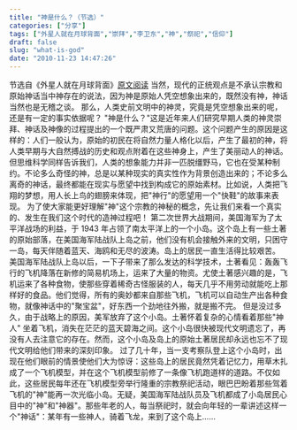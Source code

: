 ```yaml
---
title: "神是什么？（节选）"
categories: ["分享"]
tags: ["外星人就在月球背面","崇拜","李卫东","神","祭祀","信仰"]
draft: false
slug: "what-is-god"
date: "2010-11-23 14:47:26"
---
```


  节选自《外星人就在月球背面》<a href="http://book.qq.com/s/book/0/17/17566/15.shtml" target="_blank">原文阅读</a>
  当然，现代的正统观点是不承认宗教和原始神话当中神存在的说法，因为神是原始人凭空想象出来的，既然没有神，神话当然也是无稽之谈。
  那么，人类史前文明中的神灵，究竟是凭空想象出来的呢，还是有一定的事实依据呢？
  "神是什么？"这是近年来人们研究早期人类的神灵崇拜、神话及神像的过程提出的一个既严肃又荒唐的问题。这个问题产生的原因是这样的：人们一般认为，原始的初民在将自然力量人格化以后，产生了最初的神，将人类早期与大自然搏战的历史和观点附着在这些神身上，产生了美丽动人的神话。但思维科学同样告诉我们，人类的想象能力并非一匹脱缰野马，它也在受某种制约。不论多么奇怪的神，总是以某种现实的真实性作为背景创造出来的；不论多么离奇的神话，最终都能在现实与愿望中找到构成它的原始素材。比如说，人类把飞翔的梦想，用人长上鸟的翅膀来体现，把"神行"的愿望用一个"快鞋"的故事来表现。
  为了使大家能更好理解"神"这个宗教的神秘的概念，先让我们来看一个真实的、发生在我们这个时代的造神过程吧！
  第二次世界大战期间，美国海军为了太平洋战场的利益，于 1943 年占领了南太平洋上的一个小岛。这个岛上有一些土著的原始部落，在美国海军陆战队上岛之前，他们没有机会接触外来的文明，只困守一岛，每天伴随着蓝天、海鸥和无尽的波涛。岛上的居民一直生活得比较艰苦。
  美国海军陆战队上岛以后，一下子带来了那么发达的科学技术，土著看见：轰轰飞行的飞机降落在新修的简易机场上，运来了大量的物资。尤使土著感兴趣的是，飞机运来了各种食物，使那些穿着稀奇古怪服装的人，每天几乎不用劳动就能吃上那样好的食品。他们觉得，所有的奥妙都来自那些飞机，飞机可以自动生产出各种食物，就像神话中的"聚宝盆"，好东西一个劲地往外搬，就是搬不完。
  但是没过多久，由于战略上的原因，美军放弃了这个小岛。土著怀着复杂的心情看着那些"神人" 坐着飞机，消失在茫茫的蓝天碧海之间。这个小岛很快被现代文明遗忘了，再没有人去注意它的存在。然而，这个小岛及岛上的原始土著居民却永远也忘不了现代文明给他们带来的深刻印象。
  过了几十年，当一支考察队登上这个小岛时，出现在他们眼前的情景使他们大为惊讶：这些岛上的居民竟然凭着记忆力，用草木扎成了一个飞机模型，并在这个飞机模型前修了一条像飞机跑道样的道路。不仅如此，这些居民每年还在飞机模型旁举行隆重的宗教祭祀活动，眼巴巴盼着那些驾着飞机的"神"能再一次光临小岛。无疑，美国海军陆战队员及飞机都成了小岛居民心目中的"神"和"神器"。那些年老的人，每当祭祀时，就会向年轻的一辈讲述这样一个"神话"：某年有一些神人，骑着飞龙，来到了这个岛上……
